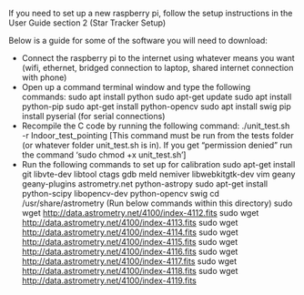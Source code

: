 If you need to set up a new raspberry pi, follow the setup instructions in the User Guide section 2 (Star Tracker Setup)

Below is a guide for some of the software you will need to download:
- Connect the raspberry pi to the internet using whatever means you want (wifi, ethernet, bridged connection to laptop, shared internet connection with phone)
- Open up a command terminal window and type the following commands:
	sudo apt install python
	sudo apt-get update
	sudo apt install python-pip
	sudo apt-get install python-opencv
	sudo apt install swig
	pip install pyserial (for serial connections)
- Recompile the C code by running the following command:
	./unit_test.sh -r Indoor_test_pointing
	[This command must be run from the tests folder (or whatever folder unit_test.sh is in).
	If you get “permission denied” run the command ‘sudo chmod +x unit_test.sh’]
- Run the following commands to set up for calibration
	sudo apt-get install git libvte-dev libtool ctags gdb meld nemiver libwebkitgtk-dev vim geany geany-plugins astrometry.net python-astropy
	sudo apt-get install python-scipy libopencv-dev python-opencv swig
	cd /usr/share/astrometry (Run below commands within this directory)
		sudo wget http://data.astrometry.net/4100/index-4112.fits
		sudo wget http://data.astrometry.net/4100/index-4113.fits
		sudo wget http://data.astrometry.net/4100/index-4114.fits
		sudo wget http://data.astrometry.net/4100/index-4115.fits
		sudo wget http://data.astrometry.net/4100/index-4116.fits
		sudo wget http://data.astrometry.net/4100/index-4117.fits
		sudo wget http://data.astrometry.net/4100/index-4118.fits
		sudo wget http://data.astrometry.net/4100/index-4119.fits

